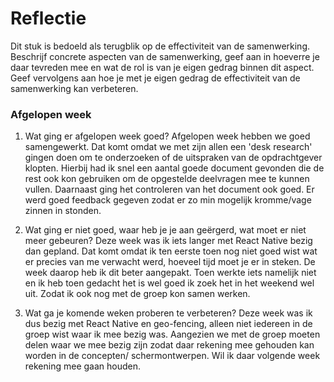Reflectie
==========

Dit stuk is bedoeld als terugblik op de effectiviteit van de samenwerking.
Beschrijf concrete aspecten van de samenwerking, geef aan in hoeverre je daar tevreden mee en wat de rol is van je eigen gedrag binnen dit aspect. Geef vervolgens aan hoe je met je eigen gedrag de effectiviteit van de samenwerking kan verbeteren.

### Afgelopen week
1.  Wat ging er afgelopen week goed?
Afgelopen week hebben we goed samengewerkt. Dat komt omdat we met zijn allen een 'desk research' gingen doen om te onderzoeken of de uitspraken van de opdrachtgever klopten. Hierbij had ik snel een aantal goede document gevonden die de rest ook kon gebruiken om de opgestelde deelvragen mee te kunnen vullen. Daarnaast ging het controleren van het document ook goed. Er werd goed feedback gegeven zodat er zo min mogelijk kromme/vage zinnen in stonden.

2. Wat ging er niet goed, waar heb je je aan geërgerd, wat moet er niet meer gebeuren?
Deze week was ik iets langer met React Native bezig dan gepland. Dat komt omdat ik ten eerste toen nog niet goed wist wat er precies van me verwacht werd, hoeveel tijd moet je er in steken. De week daarop heb ik dit beter aangepakt. Toen werkte iets namelijk niet en ik heb toen gedacht het is wel goed ik zoek het in het weekend wel uit. Zodat ik ook nog met de groep kon samen werken.

3. Wat ga je komende weken proberen te verbeteren?
Deze week was ik dus bezig met React Native en geo-fencing, alleen niet iedereen in de groep wist waar ik mee bezig was. Aangezien we met de groep moeten delen waar we mee bezig zijn zodat daar rekening mee gehouden kan worden in de concepten/ schermontwerpen. Wil ik daar volgende week rekening mee gaan houden.